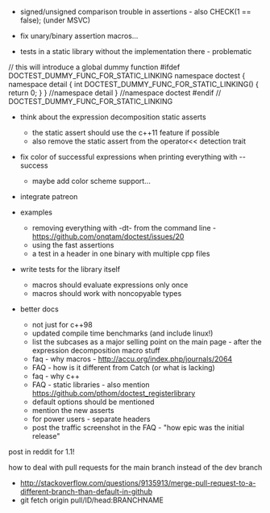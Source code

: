 - signed/unsigned comparison trouble in assertions - also     CHECK(1 == false); (under MSVC)

- fix unary/binary assertion macros...

- tests in a static library without the implementation there - problematic

// this will introduce a global dummy function
#ifdef DOCTEST_DUMMY_FUNC_FOR_STATIC_LINKING
namespace doctest
{
namespace detail
{
    int DOCTEST_DUMMY_FUNC_FOR_STATIC_LINKING() { return 0; }
} //namespace detail
} //namespace doctest
#endif // DOCTEST_DUMMY_FUNC_FOR_STATIC_LINKING

- think about the expression decomposition static asserts
    - the static assert should use the c++11 feature if possible
    - also remove the static assert from the operator<< detection trait

- fix color of successful expressions when printing everything with --success
    - maybe add color scheme support...

- integrate patreon

- examples
    - removing everything with -dt- from the command line - https://github.com/onqtam/doctest/issues/20
    - using the fast assertions
    - a test in a header in one binary with multiple cpp files

- write tests for the library itself
    - macros should evaluate expressions only once
    - macros should work with noncopyable types

- better docs
    - not just for c++98
    - updated compile time benchmarks (and include linux!)
    - list the subcases as a major selling point on the main page - after the expression decomposition macro stuff
    - faq - why macros - http://accu.org/index.php/journals/2064
    - FAQ - how is it different from Catch (or what is lacking)
    - faq - why c++
    - FAQ - static libraries - also mention https://github.com/pthom/doctest_registerlibrary
    - default options should be mentioned
    - mention the new asserts
    - for power users - separate headers
    - post the traffic screenshot in the FAQ - "how epic was the initial release"

post in reddit for 1.1!











how to deal with pull requests for the main branch instead of the dev branch
- http://stackoverflow.com/questions/9135913/merge-pull-request-to-a-different-branch-than-default-in-github
- git fetch origin pull/ID/head:BRANCHNAME
